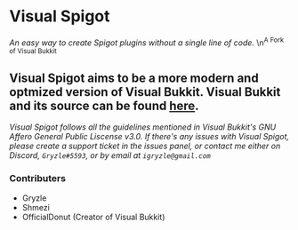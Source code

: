 # **Visual Spigot**
*An easy way to create Spigot plugins without a single line of code.*
\n<sup>A Fork of Visual Bukkit</sup>

## Visual Spigot aims to be a more modern and optmized version of Visual Bukkit. Visual Bukkit and its source can be found [here](https://github.com/OfficialDonut/VisualBukkit).
*Visual Spigot follows all the guidelines mentioned in Visual Bukkit's GNU Affero General Public Liscense v3.0. If there's any issues with Visual Spigot, please create a support ticket in the issues panel, or contact me either on Discord, `Gryzle#5593`, or by email at `igryzle@gmail.com`*

### Contributers
- Gryzle
- Shmezi
- OfficialDonut (Creator of Visual Bukkit)
